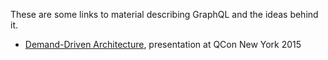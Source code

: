 These are some links to material describing GraphQL and the ideas behind it.

* [Demand-Driven Architecture](http://www.infoq.com/presentations/domain-driven-architecture), presentation at QCon New York 2015
